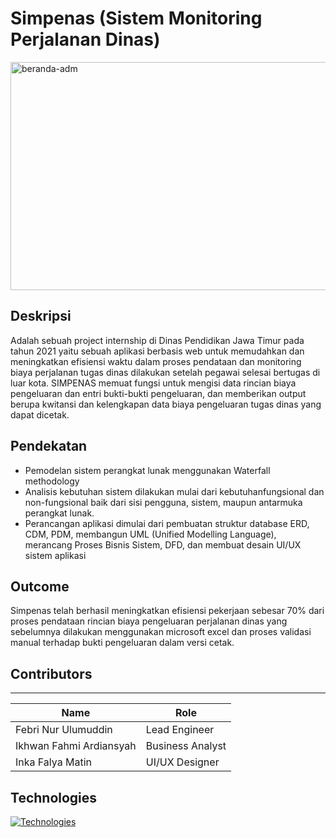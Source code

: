 # Simpenas (Sistem Monitoring Perjalanan Dinas)
<img width="751" height="365" alt="beranda-adm" src="https://github.com/user-attachments/assets/b545bc46-801a-4d30-b42b-21b4389317b8" />

## Deskripsi
Adalah sebuah project internship di Dinas Pendidikan Jawa Timur pada tahun 2021 yaitu  sebuah aplikasi berbasis web untuk memudahkan dan meningkatkan efisiensi waktu dalam proses pendataan dan monitoring biaya perjalanan tugas dinas dilakukan setelah pegawai selesai bertugas di luar kota. SIMPENAS memuat fungsi untuk mengisi data rincian biaya pengeluaran dan entri bukti-bukti pengeluaran, dan memberikan output berupa kwitansi dan kelengkapan data biaya pengeluaran tugas dinas yang dapat dicetak. 

## Pendekatan
- Pemodelan sistem perangkat lunak menggunakan Waterfall methodology
- Analisis kebutuhan sistem dilakukan mulai dari kebutuhanfungsional dan non-fungsional baik dari sisi pengguna, sistem, maupun antarmuka perangkat lunak. 
- Perancangan aplikasi dimulai dari pembuatan struktur database ERD, CDM, PDM, membangun UML (Unified Modelling Language), merancang Proses Bisnis Sistem, DFD, dan membuat desain UI/UX sistem aplikasi

## Outcome
Simpenas telah berhasil meningkatkan efisiensi pekerjaan sebesar 70% dari proses pendataan rincian biaya pengeluaran perjalanan dinas yang sebelumnya dilakukan menggunakan microsoft excel dan proses validasi manual terhadap bukti pengeluaran dalam versi cetak.

## Contributors

---

| Name                    | Role                  |
| ----------------------- | --------------------- |
| Febri Nur Ulumuddin     | Lead Engineer         |
| Ikhwan Fahmi Ardiansyah | Business Analyst      |
| Inka Falya Matin        | UI/UX Designer        |

## Technologies

[![Technologies](https://skillicons.dev/icons?i=php,codeigniter,mysql,access,visio,sappowwerdesigner,&perline=10)](https://skillicons.dev)
